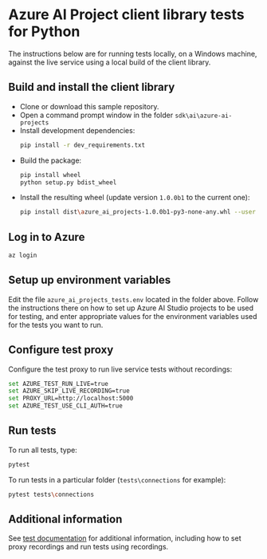 # Azure AI Project client library tests for Python

The instructions below are for running tests locally, on a Windows machine, against the live service using a local build of the client library.

## Build and install the client library

- Clone or download this sample repository.
- Open a command prompt window in the folder `sdk\ai\azure-ai-projects`
- Install development dependencies:
    ```bash
    pip install -r dev_requirements.txt
    ```
- Build the package:
    ```bash
    pip install wheel
    python setup.py bdist_wheel
    ```
- Install the resulting wheel (update version `1.0.0b1` to the current one):
    ```bash
    pip install dist\azure_ai_projects-1.0.0b1-py3-none-any.whl --user --force-reinstall
    ```

## Log in to Azure

```bash
az login
```

## Setup up environment variables

Edit the file `azure_ai_projects_tests.env` located in the folder above. Follow the instructions there on how to set up Azure AI Studio projects to be used for testing, and enter appropriate values for the environment variables used for the tests you want to run.

## Configure test proxy

Configure the test proxy to run live service tests without recordings:

```bash
set AZURE_TEST_RUN_LIVE=true
set AZURE_SKIP_LIVE_RECORDING=true
set PROXY_URL=http://localhost:5000
set AZURE_TEST_USE_CLI_AUTH=true
```

## Run tests

To run all tests, type:

```bash
pytest
```

To run tests in a particular folder (`tests\connections` for example):

```bash
pytest tests\connections
```

## Additional information

See [test documentation](https://github.com/Azure/azure-sdk-for-python/blob/main/doc/dev/tests.md) for additional information, including how to set proxy recordings and run tests using recordings.
